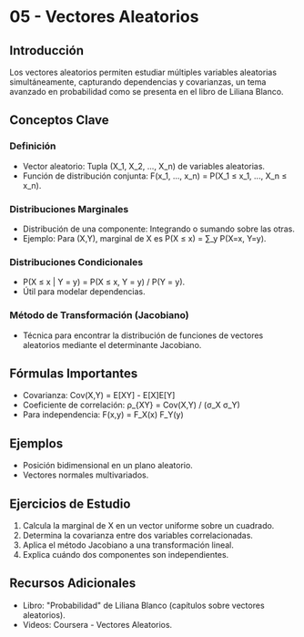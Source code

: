 # 05 - Vectores Aleatorios

## Introducción
Los vectores aleatorios permiten estudiar múltiples variables aleatorias simultáneamente, capturando dependencias y covarianzas, un tema avanzado en probabilidad como se presenta en el libro de Liliana Blanco.

## Conceptos Clave

### Definición
- Vector aleatorio: Tupla (X_1, X_2, ..., X_n) de variables aleatorias.
- Función de distribución conjunta: F(x_1, ..., x_n) = P(X_1 ≤ x_1, ..., X_n ≤ x_n).

### Distribuciones Marginales
- Distribución de una componente: Integrando o sumando sobre las otras.
- Ejemplo: Para (X,Y), marginal de X es P(X ≤ x) = ∑_y P(X=x, Y=y).

### Distribuciones Condicionales
- P(X ≤ x | Y = y) = P(X ≤ x, Y = y) / P(Y = y).
- Útil para modelar dependencias.

### Método de Transformación (Jacobiano)
- Técnica para encontrar la distribución de funciones de vectores aleatorios mediante el determinante Jacobiano.

## Fórmulas Importantes
- Covarianza: Cov(X,Y) = E[XY] - E[X]E[Y]
- Coeficiente de correlación: ρ_{XY} = Cov(X,Y) / (σ_X σ_Y)
- Para independencia: F(x,y) = F_X(x) F_Y(y)

## Ejemplos
- Posición bidimensional en un plano aleatorio.
- Vectores normales multivariados.

## Ejercicios de Estudio
1. Calcula la marginal de X en un vector uniforme sobre un cuadrado.
2. Determina la covarianza entre dos variables correlacionadas.
3. Aplica el método Jacobiano a una transformación lineal.
4. Explica cuándo dos componentes son independientes.

## Recursos Adicionales
- Libro: "Probabilidad" de Liliana Blanco (capítulos sobre vectores aleatorios).
- Videos: Coursera - Vectores Aleatorios.